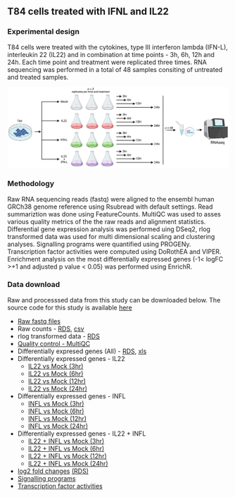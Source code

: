 ## T84 cells treated with IFNL and IL22

### Experimental design

T84 cells were treated with the cytokines, type III interferon lambda (IFN-L), interleukin 22 (IL22) and in combination at time points - 3h, 6h, 12h and 24h. Each time point and treatment were replicated three times. RNA sequencing was performed in a total of 48 samples consiting of untreated and treated samples.

![experimental design](/IL22_IFNL_Expdesign.png)

### Methodology

Raw RNA sequencing reads (fastq) were aligned to the ensembl human GRCh38 genome reference using Rsubread with default settings. Read summariztion was done using FeatureCounts. MultiQC was used to asses various quality metrics of the the raw reads and alignment statistics. Differential gene expression analysis was performed uing DSeq2, rlog transformed data was used for multi dimensional scaling and clustering analyses. Signalling programs were quantified using PROGENy. Transcription factor activities were computed using DoRothEA and VIPER. Enrichment analysis on the most differentially expressed genes (-1< logFC >+1 and adjusted p value < 0.05) was performed using EnrichR.

### Data download
Raw and processsed data from this study can be downloaded below. The source code for this study is available [here](https://github.com/ashwini-kr-sharma/Boulant-IL22-IFNL)

- [Raw fastq files](https://www.ncbi.nlm.nih.gov/gds)
- Raw counts - [RDS](/data/T84_IL22_INFL_filtered_counts.RDS), [csv](/data/T84_IL22_INFL_filtered_counts.csv)
- rlog transformed data - [RDS](/data/rlogTransformation.RDS)
- [Quality control - MultiQC](/results/MultiQC/multiqc_report.html)
- Differentially expresed genes (All) - [RDS](/data/diffExpGenes.RDS), [xls](/data/DGEtables.xls)
- Differentially expressed genes - IL22
  - [IL22 vs Mock (3hr)](/src/07_DSeq2_Rmarkdown/IL22_3hr_vs_Mock_3hr.html)
  - [IL22 vs Mock (6hr)](/src/07_DSeq2_Rmarkdown/IL22_6hr_vs_Mock_6hr.html)
  - [IL22 vs Mock (12hr)](/src/07_DSeq2_Rmarkdown/IL22_12hr_vs_Mock_12hr.html)
  - [IL22 vs Mock (24hr)](/src/07_DSeq2_Rmarkdown/IL22_24hr_vs_Mock_24hr.html)
- Differentially expressed genes - INFL
  - [INFL vs Mock (3hr)](/src/07_DSeq2_Rmarkdown/IFNL_3hr_vs_Mock_3hr.html)
  - [INFL vs Mock (6hr)](/src/07_DSeq2_Rmarkdown/IFNL_6hr_vs_Mock_6hr.html)
  - [INFL vs Mock (12hr)](/src/07_DSeq2_Rmarkdown/IFNL_12hr_vs_Mock_12hr.html)
  - [INFL vs Mock (24hr)](/src/07_DSeq2_Rmarkdown/IFNL_24hr_vs_Mock_24hr.html)
- Differentially expressed genes - IL22 + INFL
  - [IL22 + INFL vs Mock (3hr)](/src/07_DSeq2_Rmarkdown/IL22_IFNL_3hr_vs_Mock_3hr.html)
  - [IL22 + INFL vs Mock (6hr)](/src/07_DSeq2_Rmarkdown/IL22_IFNL_6hr_vs_Mock_6hr.html)
  - [IL22 + INFL vs Mock (12hr)](/src/07_DSeq2_Rmarkdown/IL22_IFNL_12hr_vs_Mock_12hr.html)
  - [IL22 + INFL vs Mock (24hr)](/src/07_DSeq2_Rmarkdown/IL22_IFNL_24hr_vs_Mock_24hr.html)
- [log2 fold changes](/src/07_DSeq2_Rmarkdown/log2_fold_change.html) [(RDS)](/data/diffExpLogFCmatrix.RDS)
- [Signalling programs](/data/progeny_all_results.csv)
- [Transcription factor activities](data/tfactivity_all_results.csv)

